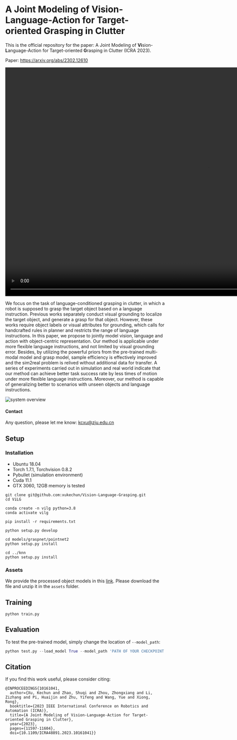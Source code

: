 # A Joint Modeling of Vision-Language-Action for Target-oriented Grasping in Clutter
This is the official repository for the paper: A Joint Modeling of **Vi**sion-**L**anguage-Action for Target-oriented **G**rasping in Clutter (ICRA 2023).

Paper: https://arxiv.org/abs/2302.12610

<video width="1280" height="720" controls>
  <source src="videos/vilg_v4_20Mb.mp4" type="video/mp4">
</video>

We focus on the task of language-conditioned grasping in clutter, in which a robot is supposed to grasp the target object based on a language instruction. Previous works separately conduct visual grounding to localize the target object, and generate a grasp for that object. However, these works require object labels or visual attributes for grounding, which calls for handcrafted rules in planner and restricts the range of language instructions. In this paper, we propose to jointly model vision, language and action with object-centric representation. Our method is applicable under more flexible language instructions, and not limited by visual grounding error. Besides, by utilizing the powerful priors from the pre-trained multi-modal model and grasp model, sample efficiency is effectively improved and the sim2real problem is relived without additional data for transfer. A series of experiments carried out in simulation and real world indicate that our method can achieve better task success rate by less times of motion under more flexible language instructions. Moreover, our method is capable of generalizing better to scenarios with unseen objects and language instructions.

![system overview](images/system.png)

#### Contact

Any question, please let me know: kcxu@zju.edu.cn

## Setup
###  Installation

- Ubuntu 18.04
- Torch 1.7.1, Torchvision 0.8.2
- Pybullet (simulation environment)
- Cuda 11.1
- GTX 3060, 12GB memory is tested

```
git clone git@github.com:xukechun/Vision-Language-Grasping.git
cd ViLG

conda create -n vilg python=3.8
conda activate vilg

pip install -r requirements.txt

python setup.py develop

cd models/graspnet/pointnet2
python setup.py install

cd ../knn
python setup.py install
```
### Assets
We provide the processed object models in this [link](https://drive.google.com/drive/folders/1WxKDFXJktoqiP0jmkDZrMCcNNBx5u-YM?usp=drive_link). Please download the file and unzip it in the `assets` folder.

## Training

```
python train.py
```

## Evaluation
To test the pre-trained model, simply change the location of `--model_path`:

```python
python test.py --load_model True --model_path 'PATH OF YOUR CHECKPOINT FILE'
```

## Citation

If you find this work useful, please consider citing:

```
@INPROCEEDINGS{10161041,
  author={Xu, Kechun and Zhao, Shuqi and Zhou, Zhongxiang and Li, Zizhang and Pi, Huaijin and Zhu, Yifeng and Wang, Yue and Xiong, Rong},
  booktitle={2023 IEEE International Conference on Robotics and Automation (ICRA)}, 
  title={A Joint Modeling of Vision-Language-Action for Target-oriented Grasping in Clutter}, 
  year={2023},
  pages={11597-11604},
  doi={10.1109/ICRA48891.2023.10161041}}
```

